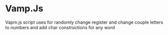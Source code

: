 # Vamp.Js
Vapm.js script uses for randomly change register and change couple letters to numbers and add char constructions for any word 
